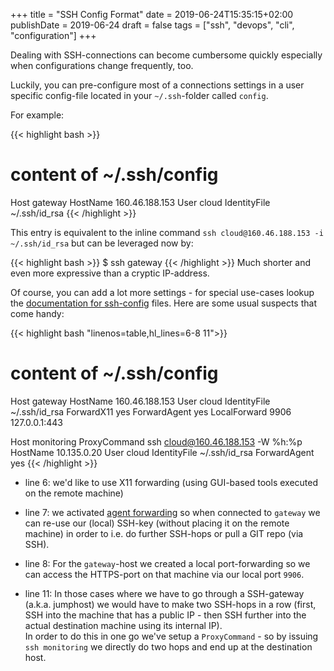 +++
title = "SSH Config Format"
date = 2019-06-24T15:35:15+02:00
publishDate = 2019-06-24
draft = false
tags = ["ssh", "devops", "cli", "configuration"]
+++

Dealing with SSH-connections can become cumbersome quickly especially when configurations change frequently, too. 

Luckily, you can pre-configure most of a connections settings in a user specific config-file located in your `~/.ssh`-folder called `config`.
<!--more-->
For example:

{{< highlight bash >}}
# content of ~/.ssh/config
Host gateway
    HostName 160.46.188.153
    User cloud
    IdentityFile ~/.ssh/id_rsa
{{< /highlight >}}

This entry is equivalent to the inline command `ssh cloud@160.46.188.153 -i ~/.ssh/id_rsa` but can be leveraged now by: 

{{< highlight bash >}}
$ ssh gateway
{{< /highlight >}}
Much shorter and even more expressive than a cryptic IP-address.

Of course, you can add a lot more settings - for special use-cases lookup the [documentation for ssh-config][docu] files. Here are some usual suspects that come handy:

{{< highlight bash "linenos=table,hl_lines=6-8 11">}}
# content of ~/.ssh/config
Host gateway
    HostName 160.46.188.153
    User cloud
    IdentityFile ~/.ssh/id_rsa
    ForwardX11 yes
    ForwardAgent yes
    LocalForward 9906 127.0.0.1:443

Host monitoring
    ProxyCommand ssh cloud@160.46.188.153 -W %h:%p
    HostName 10.135.0.20
    User cloud
    IdentityFile ~/.ssh/id_rsa
    ForwardAgent yes
{{< /highlight >}}

- line 6: we'd like to use X11 forwarding (using GUI-based tools executed on the remote machine)
- line 7: we activated [agent forwarding][forward-agent] so when connected to `gateway` we can re-use our (local) SSH-key (without placing it on the remote machine) in order to i.e. do further SSH-hops or pull a GIT repo (via SSH).
- line 8: For the `gateway`-host we created a local port-forwarding so we can access the HTTPS-port on that machine via our local port `9906`. 

- line 11: In those cases where we have to go through a SSH-gateway (a.k.a. jumphost) we would have to make two SSH-hops in a row (first, SSH into the machine that has a public IP - then SSH further into the actual destination machine using its internal IP). <br/>
  In order to do this in one go we've setup a `ProxyCommand` - so by issuing `ssh monitoring` we directly do two hops and end up at the destination host.

[forward-agent]:https://dev.to/levivm/how-to-use-ssh-and-ssh-agent-forwarding-more-secure-ssh-2c32
[docu]:https://linux.die.net/man/5/ssh_config
